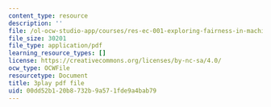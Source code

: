 ```yaml
---
content_type: resource
description: ''
file: /ol-ocw-studio-app/courses/res-ec-001-exploring-fairness-in-machine-learning-for-international-development-spring-2020/00dd52b120b8732b9a571fde9a4bab79_euwc0va-7Vo.pdf
file_size: 30201
file_type: application/pdf
learning_resource_types: []
license: https://creativecommons.org/licenses/by-nc-sa/4.0/
ocw_type: OCWFile
resourcetype: Document
title: 3play pdf file
uid: 00dd52b1-20b8-732b-9a57-1fde9a4bab79
---
```

